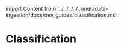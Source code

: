 import Content from '../../../../../metadata-ingestion/docs/dev_guides/classification.md';

# Classification

<Content />
